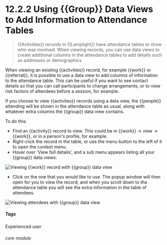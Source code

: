 # 12.2.2 Using {{Group}} Data Views to Add Information to Attendance Tables

> {{Activities}} records in {{Lamplight}} have attendance tables to show who was involved. When viewing records, you can use data views to create additional columns in the attendance tables to add details such as addresses or demographics

When viewing an existing {{activities}} record, for example {{work}} or {{referral}}, it is possible to use a data view to add columns of information to the attendance table. This can be useful if you want to see contact details so that you can call participants to change arrangements, or to view risk factors of attendees before a session, for example.

If you choose to view {{activites}} records using a data view, the {{people}} attending will be shown in the attendance table as usual, along with whatever extra columns the {{group}} data view contains.

To do this:

- Find an {{activity}} record to view. This could be in {{work}} -> view -> {{work}}, or in a person's profile, for example.
- Right-click the record in the table, or use the menu button to the left of it to open the context menu.
- Hover over 'View full details', and a sub menu appears listing all your {{group}} data views:

![Viewing {{work}} record with {{group}} data view](110b.png)

- Click on the one that you would like to use. The popup window will then open for you to view the record, and when you scroll down to the attendance table you will see the extra information in the table of attendees. 

![Viewing attendees with {{group}} data view](110c.png)


##### Tags
Experienced user

###### core module
